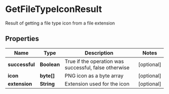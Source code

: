 

# GetFileTypeIconResult

Result of getting a file type icon from a file extension

## Properties

| Name | Type | Description | Notes |
|------------ | ------------- | ------------- | -------------|
|**successful** | **Boolean** | True if the operation was successful, false otherwise |  [optional] |
|**icon** | **byte[]** | PNG icon as a byte array |  [optional] |
|**extension** | **String** | Extension used for the icon |  [optional] |



